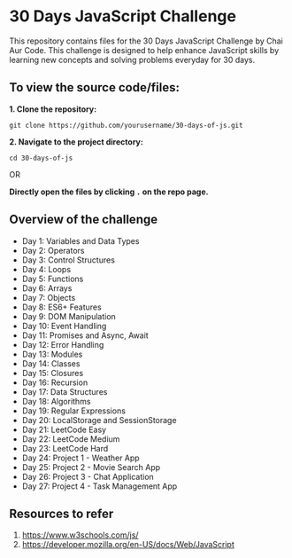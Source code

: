 # 30 Days JavaScript Challenge
This repository contains files for the 30 Days JavaScript Challenge by Chai Aur Code. This challenge is designed to help enhance JavaScript skills by learning new concepts and solving problems everyday for 30 days.

## To view the source code/files:
**1. Clone the repository:**
```
git clone https://github.com/yourusername/30-days-of-js.git
```
**2. Navigate to the project directory:**
```
cd 30-days-of-js
```

OR

**Directly open the files by clicking ```.``` on the repo page.**

## Overview of the challenge 
+ Day 1: Variables and Data Types
+ Day 2: Operators
+ Day 3: Control Structures
+ Day 4: Loops
+ Day 5: Functions
+ Day 6: Arrays
+ Day 7: Objects
+ Day 8: ES6+ Features
+ Day 9: DOM Manipulation
+ Day 10: Event Handling
+ Day 11: Promises and Async, Await
+ Day 12: Error Handling
+ Day 13: Modules
+ Day 14: Classes
+ Day 15: Closures
+ Day 16: Recursion
+ Day 17: Data Structures
+ Day 18: Algorithms
+ Day 19: Regular Expressions
+ Day 20: LocalStorage and SessionStorage
+ Day 21: LeetCode Easy
+ Day 22: LeetCode Medium
+ Day 23: LeetCode Hard
+ Day 24: Project 1 - Weather App
+ Day 25: Project 2 - Movie Search App
+ Day 26: Project 3 - Chat Application
+ Day 27: Project 4 - Task Management App

## Resources to refer
1. https://www.w3schools.com/js/
2. https://developer.mozilla.org/en-US/docs/Web/JavaScript